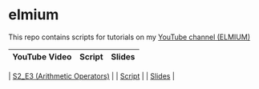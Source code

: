 # elmium
This repo contains scripts for tutorials on my [YouTube channel (ELMIUM)](https://www.youtube.com/@elmium)


| YouTube Video | Script | Slides |
| --- | --- | --- |

| [S2_E3 (Arithmetic Operators)](https://youtu.be/mPllukGEiDE?si=sWQ4z36fNXyl5abH) | | [Script](https://github.com/bioinfmatters/elmium/blob/main/S2_E3%20(Arithmetic%20Operators).R) | | [Slides]() | 
